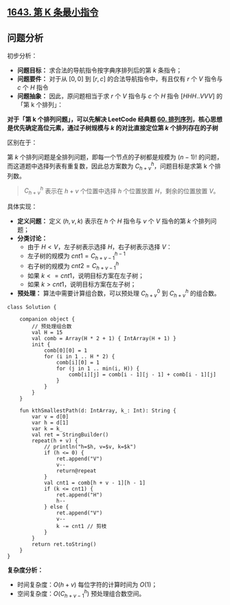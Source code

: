 ## [1643. 第 K 条最小指令](https://leetcode.cn/problems/kth-smallest-instructions/)

## 问题分析

初步分析：

- **问题目标：** 求合法的导航指令按字典序排列后的第 $k$ 条指令；
- **问题要件：** 对于从 $[0, 0]$ 到 $[r,c]$ 的合法导航指令中，有且仅有 $r$ 个 $V$ 指令与 $c$ 个 $H$ 指令
- **问题抽象：** 因此，原问题相当于求 $r$ 个 $V$ 指令与 $c$ 个 $H$ 指令 $[HHH..VVV]$ 的「第 k 个排列」：

**对于「第 k 个排列问题」，可以先解决 LeetCode 经典题 [60. 排列序列](https://leetcode.cn/problems/permutation-sequence/solutions/422528/60-permutation-sequence-di-kge-pai-lie-by-pengxuru/)，核心思想是优先确定高位元素，通过子树规模与 $k$ 的对比直接定位第 $k$ 个排列存在的子树**

区别在于：

第 $k$ 个排列问题是全排列问题，即每一个节点的子树都是规模为 $(n - 1)!$ 的问题，而这道题中选择列表有重复数，因此总方案数为 $C_{h+v}^h$，问题目标是求第 k 个排列数。

> $C_{h+v}^h$ 表示在 $h + v$ 个位置中选择 $h$ 个位置放置 $H$，剩余的位置放置 $V$。

具体实现：

- **定义问题：** 定义 $(h, v, k)$ 表示在 $h$ 个 $H$ 指令与 $v$ 个 $V$ 指令的第 $k$ 个排列问题；
- **分类讨论：** 
  - 由于 $H < V$，左子树表示选择 $H$，右子树表示选择 $V$：
  - 左子树的规模为 $cnt1 = C_{h+v-1}^{h - 1}$
  - 右子树的规模为 $cnt2 = C_{h+v-1}^{h}$
  - 如果 $k <= cnt1$，说明目标方案在左子树；
  - 如果 $k > cnt1$，说明目标方案在左子树；
- **预处理：** 算法中需要计算组合数，可以预处理 $C_{h+v}^0$ 到 $C_{h+v}^h$ 的组合数。

```
class Solution {

    companion object {
        // 预处理组合数
        val H = 15
        val comb = Array(H * 2 + 1) { IntArray(H + 1) }
        init {
            comb[0][0] = 1
            for (i in 1 .. H * 2) {
                comb[i][0] = 1
                for (j in 1 .. min(i, H)) {
                    comb[i][j] = comb[i - 1][j - 1] + comb[i - 1][j]
                }
            }
        }
    }

    fun kthSmallestPath(d: IntArray, k_: Int): String {
        var v = d[0]
        var h = d[1]
        var k = k_
        val ret = StringBuilder()
        repeat(h + v) {
            // println("h=$h, v=$v, k=$k")
            if (h <= 0) {
                ret.append("V")
                v--
                return@repeat
            }
            val cnt1 = comb[h + v - 1][h - 1]
            if (k <= cnt1) {
                ret.append("H")
                h--
            } else {
                ret.append("V")
                v--
                k -= cnt1 // 剪枝
            }
        }
        return ret.toString()
    }
}
```

**复杂度分析：**

- 时间复杂度：$O(h+v)$ 每位字符的计算时间为 $O(1)$；
- 空间复杂度：$O(C_{h+v-1}^h)$ 预处理组合数空间。
